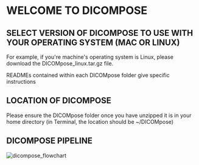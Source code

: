 # WELCOME TO DICOMPOSE

## SELECT VERSION OF DICOMPOSE TO USE WITH YOUR OPERATING SYSTEM (MAC OR LINUX)

For example, if you're machine's operating system is Linux, please download the DICOMpose_linux.tar.gz file. 
 
READMEs contained within each DICOMpose folder give specific instructions 

## LOCATION OF DICOMPOSE

Please ensure the DICOMpose folder once you have unzipped it is in your home directory (in Terminal, the location should be ~/DICOMpose)

## DICOMPOSE PIPELINE
![dicompose_flowchart](https://user-images.githubusercontent.com/37224499/79621680-1b1eb300-80c9-11ea-96a1-2402e689960b.png)
